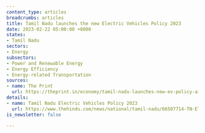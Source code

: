 ```yaml
---
content_type: articles
breadcrumbs: articles
title: Tamil Nadu launches the new Electric Vehicles Policy 2023
date: 2023-02-22 05:00:00 +0000
states:
- Tamil Nadu
sectors:
- Energy
subsectors:
- Power and Renewable Energy
- Energy Efficiency
- Energy-related Transportation
sources:
- name: The Print
  url: https://theprint.in/economy/tamil-nadu-launches-new-ev-policy-aims-to-attract-rs-50000-cr-investments/1370863/
details:
- name: Tamil Nadu Electric Vehicles Policy 2023
  url: https://www.thehindu.com/news/national/tamil-nadu/66507714-TN-Electric-Vehicles-Policy-2023.pdf
is_newsletter: false

---
```

